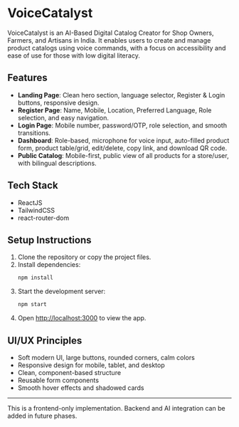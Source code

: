# VoiceCatalyst

VoiceCatalyst is an AI-Based Digital Catalog Creator for Shop Owners, Farmers, and Artisans in India. It enables users to create and manage product catalogs using voice commands, with a focus on accessibility and ease of use for those with low digital literacy.

## Features
- **Landing Page**: Clean hero section, language selector, Register & Login buttons, responsive design.
- **Register Page**: Name, Mobile, Location, Preferred Language, Role selection, and easy navigation.
- **Login Page**: Mobile number, password/OTP, role selection, and smooth transitions.
- **Dashboard**: Role-based, microphone for voice input, auto-filled product form, product table/grid, edit/delete, copy link, and download QR code.
- **Public Catalog**: Mobile-first, public view of all products for a store/user, with bilingual descriptions.

## Tech Stack
- ReactJS
- TailwindCSS
- react-router-dom

## Setup Instructions
1. Clone the repository or copy the project files.
2. Install dependencies:
   ```bash
   npm install
   ```
3. Start the development server:
   ```bash
   npm start
   ```
4. Open [http://localhost:3000](http://localhost:3000) to view the app.

## UI/UX Principles
- Soft modern UI, large buttons, rounded corners, calm colors
- Responsive design for mobile, tablet, and desktop
- Clean, component-based structure
- Reusable form components
- Smooth hover effects and shadowed cards

---
This is a frontend-only implementation. Backend and AI integration can be added in future phases.
